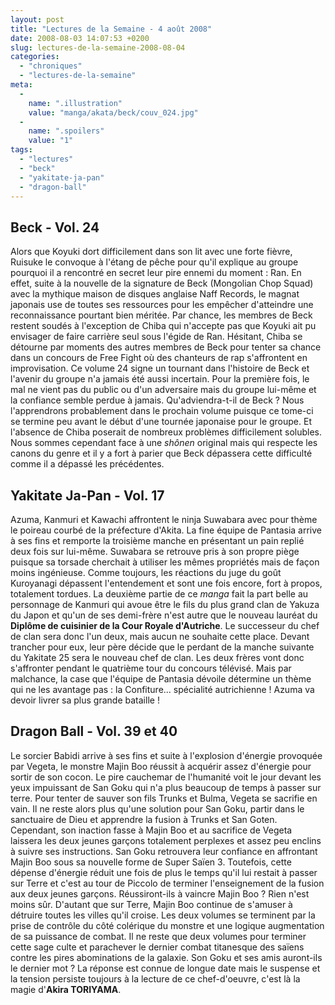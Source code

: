 ```yaml
---
layout: post
title: "Lectures de la Semaine - 4 août 2008"
date: 2008-08-03 14:07:53 +0200
slug: lectures-de-la-semaine-2008-08-04
categories:
  - "chroniques"
  - "lectures-de-la-semaine"
meta:
  -
    name: ".illustration"
    value: "manga/akata/beck/couv_024.jpg"
  -
    name: ".spoilers"
    value: "1"
tags:
  - "lectures"
  - "beck"
  - "yakitate-ja-pan"
  - "dragon-ball"
---
```


Beck - Vol. 24
--------------

 Alors que Koyuki dort difficilement dans son lit avec une forte fièvre, Ruisuke le convoque à l'étang de pêche pour qu'il explique au groupe pourquoi il a rencontré en secret leur pire ennemi du moment : Ran. En effet, suite à la nouvelle de la signature de Beck (Mongolian Chop Squad) avec la mythique maison de disques anglaise Naff Records, le magnat japonais use de toutes ses ressources pour les empêcher d'atteindre une reconnaissance pourtant bien méritée. Par chance, les membres de Beck restent soudés à l'exception de Chiba qui n'accepte pas que Koyuki ait pu envisager de faire carrière seul sous l'égide de Ran. Hésitant, Chiba se détourne par moments des autres membres de Beck pour tenter sa chance dans un concours de Free Fight où des chanteurs de rap s'affrontent en improvisation. Ce volume 24 signe un tournant dans l'histoire de Beck et l'avenir du groupe n'a jamais été aussi incertain. Pour la première fois, le mal ne vient pas du public ou d'un adversaire mais du groupe lui-même et la confiance semble perdue à jamais. Qu'adviendra-t-il de Beck ? Nous l'apprendrons probablement dans le prochain volume puisque ce tome-ci se termine peu avant le début d'une tournée japonaise pour le groupe. Et l'absence de Chiba poserait de nombreux problèmes difficilement solubles. Nous sommes cependant face à une _shônen_ original mais qui respecte les canons du genre et il y a fort à parier que Beck dépassera cette difficulté comme il a dépassé les précédentes.

Yakitate Ja-Pan - Vol. 17
-------------------------

 Azuma, Kanmuri et Kawachi affrontent le ninja Suwabara avec pour thème le poireau courbé de la préfecture d'Akita. La fine équipe de Pantasia arrive à ses fins et remporte la troisième manche en présentant un pain replié deux fois sur lui-même. Suwabara se retrouve pris à son propre piège puisque sa torsade cherchait à utiliser les mêmes propriétés mais de façon moins ingénieuse. Comme toujours, les réactions du juge du goût Kuroyanagi dépassent l'entendement et sont une fois encore, fort à propos, totalement tordues. La deuxième partie de ce _manga_ fait la part belle au personnage de Kanmuri qui avoue être le fils du plus grand clan de Yakuza du Japon et qu'un de ses demi-frère n'est autre que le nouveau lauréat du **Diplôme de cuisinier de la Cour Royale d'Autriche**. Le successeur du chef de clan sera donc l'un deux, mais aucun ne souhaite cette place. Devant trancher pour eux, leur père décide que le perdant de la manche suivante du Yakitate 25 sera le nouveau chef de clan. Les deux frères vont donc s'affronter pendant le quatrième tour du concours télévisé. Mais par malchance, la case que l'équipe de Pantasia dévoile détermine un thème qui ne les avantage pas : la Confiture... spécialité autrichienne ! Azuma va devoir livrer sa plus grande bataille !

Dragon Ball - Vol. 39 et 40
---------------------------

 Le sorcier Babidi arrive à ses fins et suite à l'explosion d'énergie provoquée par Vegeta, le monstre Majin Boo réussit à acquérir assez d'énergie pour sortir de son cocon. Le pire cauchemar de l'humanité voit le jour devant les yeux impuissant de San Goku qui n'a plus beaucoup de temps à passer sur terre. Pour tenter de sauver son fils Trunks et Bulma, Vegeta se sacrifie en vain. Il ne reste alors plus qu'une solution pour San Goku, partir dans le sanctuaire de Dieu et apprendre la fusion à Trunks et San Goten. Cependant, son inaction fasse à Majin Boo et au sacrifice de Vegeta laissera les deux jeunes garçons totalement perplexes et assez peu enclins à suivre ses instructions. San Goku retrouvera leur confiance en affrontant Majin Boo sous sa nouvelle forme de Super Saïen 3. Toutefois, cette dépense d'énergie réduit une fois de plus le temps qu'il lui restait à passer sur Terre et c'est au tour de Piccolo de terminer l'enseignement de la fusion aux deux jeunes garçons. Réussiront-ils à vaincre Majin Boo ? Rien n'est moins sûr. D'autant que sur Terre, Majin Boo continue de s'amuser à détruire toutes les villes qu'il croise. Les deux volumes se terminent par la prise de contrôle du côté colérique du monstre et une logique augmentation de sa puissance de combat. Il ne reste que deux volumes pour terminer cette sage culte et parachever le dernier combat titanesque des saïens contre les pires abominations de la galaxie. Son Goku et ses amis auront-ils le dernier mot ? La réponse est connue de longue date mais le suspense et la tension persiste toujours à la lecture de ce chef-d'oeuvre, c'est là la magie d'**Akira TORIYAMA**.